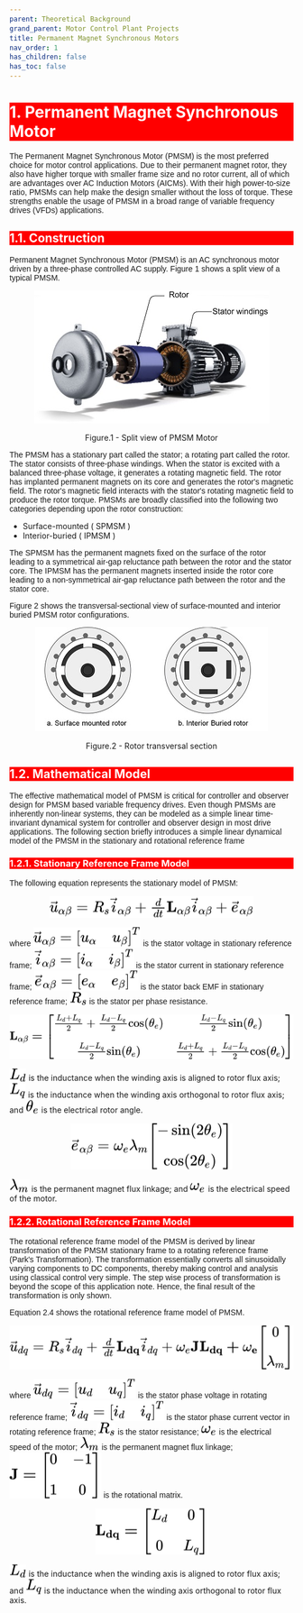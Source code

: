 ```yaml
---
parent: Theoretical Background
grand_parent: Motor Control Plant Projects
title: Permanent Magnet Synchronous Motors
nav_order: 1
has_children: false
has_toc: false
--- 
```


<!-- Styling  -->
<style>
    body {
        counter-reset: h1
    }

    h1 {
        background-color: red;
        color: white;
        counter-reset: h2
    }

    h2 {
        background-color: red;
        color: white;
        counter-reset: h3
    }

    h3 {
        background-color: red;
        color: white;
        counter-reset: h4
    }

    h1:before {
        background-color: red;
        color: white;
        counter-increment: h1;
        content: counter(h1) ". "
    }

    h2:before {
        background-color: red;
        color: white;
        counter-increment: h2;
        content: counter(h1) "." counter(h2) ". "
    }

    h3:before {
        background-color: red;
        color: white;
        counter-increment: h3;
        content: counter(h1) "." counter(h2) "." counter(h3) ". "
    }

    h4:before {
        background-color: red;
        color: white;
        counter-increment: h4;
        content: counter(h1) "." counter(h2) "." counter(h3) "." counter(h4) ". "
    }

    p{
        font-family: Arial, Helvetica, sans-serif;
    }

    #toc_container {
        background: white;
        display: table;
        font-size: 100%;
        margin-bottom: 1em;
        padding: 10px;
        width: auto;
    }
    .toc_title {
        font-weight: 700;
        text-align: left;
    }
    #toc_container li, #toc_container ol, #toc_container ol li{
    list-style: outside none none !important;
}
</style>
<!-- <div id="toc_container">
<p class="toc_title">Table of Contents</p>
<ol class="toc_list">
    <li><a href="#introduction ">Permanent Magnet Synchronous Motor</a><br /></li>
        <ul>
            <li><a href="#construction">Construction</a><br /></li>
            <li><a href="#Mathematical_Model">Mathematical Model</a><br /></li>
            <ul>
                <li><a href="#construction">Stationary Model</a><br /></li>
                <li><a href="#Mathematical_Model">Rotational Reference Frame Model</a><br /></li>
            </ul>
        </ul>
    </li>
    <li><a href="#lession1">Configure Rotor Position Sensing</a><br /></li> 
</ol>
</div> -->


# Permanent Magnet Synchronous Motor <a name="introduction"></a>
The Permanent Magnet Synchronous Motor (PMSM) is the most preferred choice for motor control applications. Due to their permanent magnet rotor, they also have higher torque with smaller frame size and no rotor current, all of which are advantages over AC Induction Motors (AICMs). With their high power-to-size ratio, PMSMs can help make the design smaller without the loss of torque. These strengths enable the usage of PMSM in a broad range of variable frequency drives (VFDs) applications.

## Construction<a name="construction"></a>
Permanent Magnet Synchronous Motor (PMSM) is an AC synchronous motor driven by a three-phase controlled AC supply. 
Figure 1 shows a split view of a typical PMSM.

<p align="center">
  <img src="images/split_view_pmsm.jpg"/>
  <figcaption align= "center">Figure.1 - Split view of PMSM Motor </figcaption>
</p>

The PMSM has a stationary part called the stator; a rotating part called the rotor. The stator consists of three-phase windings. When the stator is excited with a balanced three-phase voltage, it generates a rotating magnetic field. The rotor has implanted permanent magnets on its core and generates the rotor's magnetic field. The rotor's magnetic field interacts with the stator's rotating magnetic field to produce the rotor torque. PMSMs are broadly classified into the following two categories depending upon the rotor construction: 
- Surface-mounted ( SPMSM )
- Interior-buried ( IPMSM )

The SPMSM has the permanent magnets fixed on the surface of the rotor leading to a symmetrical air-gap reluctance path between the rotor and the stator core. The IPMSM has the permanent magnets inserted inside the rotor core leading to a non-symmetrical air-gap reluctance path between the rotor and the stator core. 

Figure 2 shows the transversal-sectional view of surface-mounted and interior buried PMSM rotor configurations.
<p align="center">
  <img src="images/rotor_cross_section.jpg" />
  <figcaption align= "center">Figure.2 - Rotor transversal section </figcaption>
</p>


## Mathematical Model <a name="Mathematical_Model"></a>
The effective mathematical model of PMSM is critical for controller and observer design for PMSM based variable frequency drives. Even though PMSMs are inherently non-linear systems, they can be modeled as a simple linear time-invariant dynamical system for controller and observer design in most drive applications. The following section briefly introduces a simple linear dynamical model of the PMSM in the stationary and rotational reference frame

### Stationary Reference Frame Model <a  name="Stationary_Model"></a>

The following equation represents the stationary model of PMSM:

<!-- $
  \vec{u}_{alpha}{\beta} = R_{s}{\vec{i}_{alpha}{\beta}} + {\frac{d}{dt}}{\bf{{L}}_{alpha}{\beta}}{\vec{i}_{alpha}{\beta}} + \vec{e}_{alpha}{\beta}
$ --> 
<p align="center">
<img style="transform: translateY(0.1em); background: white;" src="svg\oihAe4nS7y.svg">
</p>

where <!-- $\vec{u}_{alpha}{\beta} = \begin{bmatrix}u_{alpha} & u_{\beta}\end{bmatrix}^T$ --> <img style="transform: translateY(0.1em); background: white;" src="svg\tKXq4XkR0d.svg"> is the stator voltage in stationary reference frame; <!-- $\vec{i}_{alpha}{\beta} = \begin{bmatrix}i_{alpha} & i_{\beta}\end{bmatrix}^T$ --> <img style="transform: translateY(0.1em); background: white;" src="svg\xvgaaGZbNJ.svg"> is the stator current in stationary reference frame; <!-- $\vec{e}_{alpha}{\beta} = \begin{bmatrix}e_{alpha} & e_{\beta}\end{bmatrix}^T$ --> <img style="transform: translateY(0.1em); background: white;" src="svg\7O5PAWFt5K.svg"> is the stator back EMF in stationary reference frame; <!-- $R_{s}$ --> <img style="transform: translateY(0.1em); background: white;" src="svg\Dcm43Fz41Y.svg">  is the stator per phase resistance.


<!-- $
\bf{{L}}_{\alpha}{\beta} = 
\begin{bmatrix}
\frac{L_{d} + L_{q}}{2} + \frac{L_{d} - L_{q}}{2}\cos(\theta_{e})& \frac{L_{d} - L_{q}}{2}\sin(\theta_{e})\\[0.6em]
\frac{L_{d} - L_{q}}{2}\sin(\theta_{e}) & \frac{L_{d} + L_{q}}{2} + \frac{L_{d} - L_{q}}{2}\cos(\theta_{e})
\end{bmatrix}
$ --> 
<p align="center">
    <img style="transform: translateY(0.1em); background: white;" src="svg\VPzrsEQvjy.svg">
</p>

<!-- $L_{d}$ --> <img style="transform: translateY(0.1em); background: white;" src="svg\ARHgXE4Sff.svg"> is the inductance when the winding axis is aligned to rotor flux axis; <!-- $L_{q}$ --> <img style="transform: translateY(0.1em); background: white;" src="svg\Zm2D5y0bXO.svg"> is the inductance when the winding axis orthogonal to rotor flux axis; and <!-- $\theta_{e}$ --> <img style="transform: translateY(0.1em); background: white;" src="svg\cOC3B7F1eD.svg"> is the electrical rotor angle.


<!-- $
{\vec{e}_{\alpha}{\beta}} = 
\omega_{e}\lambda_{m}
\begin{bmatrix}
-\sin(2\theta_{e})\\[0.6em]
 \cos(2\theta_{e})
\end{bmatrix}
$ --> 

<p align="center">
<img style="transform: translateY(0.1em); background: white;" src="svg\3mEoGONWV7.svg">
</p>


<!-- $\lambda_{m}$ --> <img style="transform: translateY(0.1em); background: white;" src="svg\pLE9aSIk3K.svg"> is the permanent magnet flux linkage; and <!-- $\omega_e$ --> <img style="transform: translateY(0.1em); background: white;" src="svg\o46ezAVIoK.svg">   is the electrical speed of the motor.

### Rotational Reference Frame Model <a  name="Rotational_Model"></a>
The rotational reference frame model of the PMSM is derived by linear transformation of the PMSM stationary frame to a rotating reference frame (Park's Transformation). The transformation essentially converts all sinusoidally varying components to DC components, thereby making control and analysis using classical control very simple. The step wise process of transformation is beyond the scope of this application note. Hence, the final result of the transformation is only shown. 

Equation 2.4 shows the rotational reference frame model of PMSM. 
<!-- $
  \vec{u}_{dq} = R_{s}{\vec{i}_{dq}} + {\frac{d}{dt}}{\bf{{L}}_{dq}}{\vec{i}_{dq}} + \omega_{e}\bf{J}{\bf{{L}}_{dq}} + \omega_{e}\begin{bmatrix} 0 \\[0.6em] \lambda_{m} \end{bmatrix}
$ --> 
<p align="center">
<img style="transform: translateY(0.1em); background: white;" src="svg\T1OaHQOnfa.svg">
</p>

where <!-- $\vec{u}_{dq} = \begin{bmatrix}u_{d} & u_{q}\end{bmatrix}^T$ --> <img style="transform: translateY(0.1em); background: white;" src="svg\cgRnQXtWYX.svg">  is the stator phase voltage in rotating reference frame; <!-- $\vec{i}_{dq} = \begin{bmatrix}i_{d} & i_{q}\end{bmatrix}^T$ --> <img style="transform: translateY(0.1em); background: white;" src="svg\h8eLpSdrDr.svg"> is the stator phase current vector in rotating reference frame; <!-- $R_{s}$ --> <img style="transform: translateY(0.1em); background: white;" src="svg\ud2yUYBE7s.svg">  is the stator resistance; <!-- $\omega_e$ --> <img style="transform: translateY(0.1em); background: white;" src="svg\RGxSC45MeH.svg"> is the electrical speed of the motor; <!-- $\lambda_m$ --> <img style="transform: translateY(0.1em); background: white;" src="svg\1xMaiFV3ML.svg"> is the permanent magnet flux linkage; <!-- $\bf{J} = \begin{bmatrix} 0 & -1\\[0.6em] 1 & 0 \end{bmatrix} $ --> <img style="transform: translateY(0.1em); background: white;" src="svg\7Iv2tRqoRM.svg"> is the rotational matrix. 

<!-- $
\bf{L_{dq}} = \begin{bmatrix} L_{d} & 0\\[0.6em] 0 & L_{q} \end{bmatrix}
$ --> 
<p align="center">
    <img style="transform: translateY(0.1em); background: white;" src="svg\VW8gcI6joy.svg">
</p>

<!-- $L_d$ --> <img style="transform: translateY(0.1em); background: white;" src="svg\BzUi7iltBf.svg"> is the inductance when the winding axis is aligned to rotor flux axis; and  <!-- $L_q$ --> <img style="transform: translateY(0.1em); background: white;" src="svg\hby4H6kxk1.svg"> is the inductance when the winding axis orthogonal to rotor flux axis.